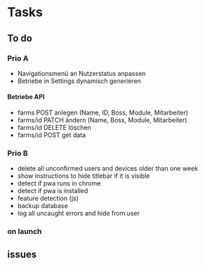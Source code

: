 # Tasks

## To do

### Prio A

- Navigationsmenü an Nutzerstatus anpassen
- Betriebe in Settings dynamisch generieren

#### Betriebe API

- farms POST anlegen (Name, ID, Boss, Module, Mitarbeiter)
- farms/id PATCH ändern (Name, Boss, Module, Mitarbeiter)
- farms/id DELETE löschen
- farms/id POST get data

### Prio B

- delete all unconfirmed users and devices older than one week
- show instructions to hide titlebar if it is visible
- detect if pwa runs in chrome
- detect if pwa is installed
- feature detection (js)
- backup database
- log all uncaught errors and hide from user

### on launch

## issues
